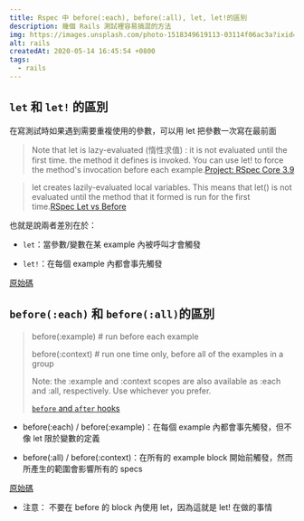 ```yaml
---
title: Rspec 中 before(:each), before(:all), let, let!的區別
description: 幾個 Rails 測試裡容易搞混的方法
img: https://images.unsplash.com/photo-1518349619113-03114f06ac3a?ixid=MnwxMjA3fDB8MHxwaG90by1wYWdlfHx8fGVufDB8fHx8&ixlib=rb-1.2.1&auto=format&fit=crop&w=750&q=80
alt: rails
createdAt: 2020-05-14 16:45:54 +0800
tags:
  - rails
---
```


## `let` 和 `let!` 的區別

在寫測試時如果遇到需要重複使用的參數，可以用 let 把參數一次寫在最前面

> Note that let is lazy-evaluated (惰性求值) : it is not evaluated until the first time. the method it defines is invoked. You can use let! to force the method's invocation before each example.[Project: RSpec Core 3.9](https://relishapp.com/rspec/rspec-core/v/3-9/docs/helper-methods/let-and-let#use-%60let%60-to-define-memoized-helper-method)

> let creates lazily-evaluated local variables. This means that let() is not evaluated until the method that it formed is run for the first time.[RSpec Let vs Before](https://dzone.com/articles/rspec-let-vs-before)

也就是說兩者差別在於：

- `let`：當參數/變數在某 example 內被呼叫才會觸發

- `let!`：在每個 example 內都會事先觸發

[原始碼](https://github.com/rspec/rspec-core/blob/master/lib/rspec/core/memoized_helpers.rb)

## `before(:each)` 和 `before(:all)`的區別

> before(:example) # run before each example
>
> before(:context) # run one time only, before all of the examples in a group
>
> Note: the :example and :context scopes are also available as :each and :all, respectively. Use whichever you prefer.
>
> [`before` and `after` hooks](https://relishapp.com/rspec/rspec-core/v/3-9/docs/hooks/before-and-after-hooks)

- before(:each) / before(:example)：在每個 example 內都會事先觸發，但不像 let 限於變數的定義

- before(:all) / before(:context)：在所有的 example block 開始前觸發，然而所產生的範圍會影響所有的 specs

[原始碼](https://github.com/rspec/rspec-core/blob/master/lib/rspec/core/hooks.rb)

- 注意：
  不要在 before 的 block 內使用 let，因為這就是 let! 在做的事情

